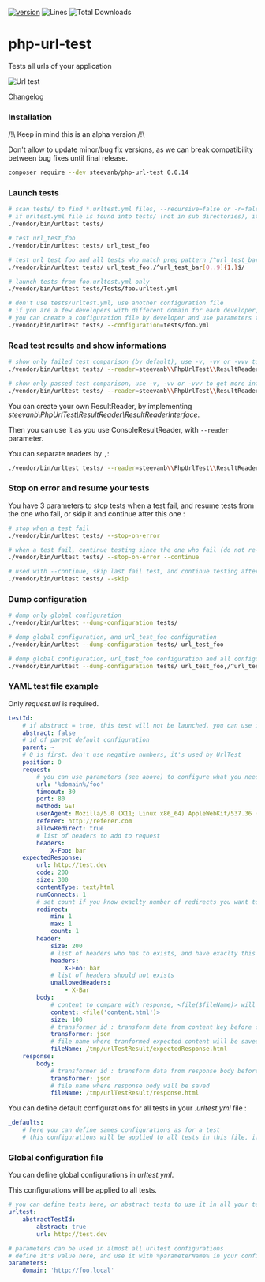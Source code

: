 [![version](https://img.shields.io/badge/alpha-0.0.14-red.svg)](https://github.com/steevanb/php-url-test/tree/0.0.14)
![Lines](https://img.shields.io/badge/code%20lines-3656-green.svg)
![Total Downloads](https://poser.pugx.org/steevanb/php-url-test/downloads)

php-url-test
============

Tests all urls of your application

![Url test](example.jpg)

[Changelog](changelog.md)

### Installation

/!\ Keep in mind this is an alpha version /!\

Don't allow to update minor/bug fix versions, as we can break compatibility between bug fixes until final release.

```bash
composer require --dev steevanb/php-url-test 0.0.14
```

### Launch tests

```bash
# scan tests/ to find *.urltest.yml files, --recursive=false or -r=false to not do it recursively
# if urltest.yml file is found into tests/ (not in sub directories), it will be used for default configuration file
./vendor/bin/urltest tests/

# test url_test_foo
./vendor/bin/urltest tests/ url_test_foo

# test url_test_foo and all tests who match preg pattern /^url_test_bar[0..9]{1,}$/
./vendor/bin/urltest tests/ url_test_foo,/^url_test_bar[0..9]{1,}$/

# launch tests from foo.urltest.yml only
./vendor/bin/urltest tests/Tests/foo.urltest.yml

# don't use tests/urltest.yml, use another configuration file
# if you are a few developers with different domain for each developer,
# you can create a configuration file by developer and use parameters to configure it
./vendor/bin/urltest tests/ --configuration=tests/foo.yml
```
### Read test results and show informations

```bash
# show only failed test comparison (by default), use -v, -vv or -vvv to get more informations
./vendor/bin/urltest tests/ --reader=steevanb\\PhpUrlTest\\ResultReader\\ConsoleResultReader#error

# show only passed test comparison, use -v, -vv or -vvv to get more informations
./vendor/bin/urltest tests/ --reader=steevanb\\PhpUrlTest\\ResultReader\\ConsoleResultReader#success
```

You can create your own ResultReader, by implementing _steevanb\PhpUrlTest\ResultReader\ResultReaderInterface_.

Then you can use it as you use ConsoleResultReader, with `--reader` parameter.

You can separate readers by `,`:
```bash
./vendor/bin/urltest tests/ --reader=steevanb\\PhpUrlTest\\ResultReader\\ConsoleResultReader#error,Foo\\Bar#success,Foo\\Baz
```

### Stop on error and resume your tests

You have 3 parameters to stop tests when a test fail, and resume tests from the one who fail, or skip it and continue after this one :

```bash
# stop when a test fail
./vendor/bin/urltest tests/ --stop-on-error

# when a test fail, continue testing since the one who fail (do not re-test previous ones)
./vendor/bin/urltest tests/ --stop-on-error --continue

# used with --continue, skip last fail test, and continue testing after this one (do not re-test previous ones)
./vendor/bin/urltest tests/ --skip
```

### Dump configuration

```bash
# dump only global configuration
./vendor/bin/urltest --dump-configuration tests/

# dump global configuration, and url_test_foo configuration
./vendor/bin/urltest --dump-configuration tests/ url_test_foo

# dump global configuration, url_test_foo configuration and all configurations who id match preg pattern /^url_test_bar[0..9]{1,}$/
./vendor/bin/urltest --dump-configuration tests/ url_test_foo,/^url_test_bar[0..9]{1,}$/
```

### YAML test file example

Only _request.url_ is required.

```yaml
testId:
    # if abstract = true, this test will not be launched. you can use it as default configuration with parent: testId in another test
    abstract: false
    # id of parent default configuration
    parent: ~
    # 0 is first. don't use negative numbers, it's used by UrlTest
    position: 0
    request:
        # you can use parameters (see above) to configure what you need
        url: '%domain%/foo'
        timeout: 30
        port: 80
        method: GET
        userAgent: Mozilla/5.0 (X11; Linux x86_64) AppleWebKit/537.36 (KHTML, like Gecko) Chrome/56.0.2924.87 Safari/537.36
        referer: http://referer.com
        allowRedirect: true
        # list of headers to add to request
        headers:
            X-Foo: bar
    expectedResponse:
        url: http://test.dev
        code: 200
        size: 300
        contentType: text/html
        numConnects: 1
        # set count if you know exaclty number of redirects you want to test, or min/max
        redirect:
            min: 1
            max: 1
            count: 1
        header:
            size: 200
            # list of headers who has to exists, and have exaclty this value
            headers:
                X-Foo: bar
            # list of headers should not exists
            unallowedHeaders:
                - X-Bar
        body:
            # content to compare with response, <file($fileName)> will get content of $fileName
            content: <file('content.html')>
            size: 100
            # transformer id : transform data from content key before comparing it to response
            transformer: json
            # file name where tranformed expected content will be saved, if you need to test your transformer for example
            fileName: /tmp/urlTestResult/expectedResponse.html
    response:
        body:
            # transformer id : transform data from response body before comparing it to expected response
            transformer: json
            # file name where response body will be saved
            fileName: /tmp/urlTestResult/response.html
```

You can define default configurations for all tests in your _.urltest.yml_ file :
```yaml
_defaults:
    # here you can define sames configurations as for a test
    # this configurations will be applied to all tests in this file, if value is not defined, null or ~
```

### Global configuration file

You can define global configurations in _urltest.yml_.

This configurations will be applied to all tests.

```yaml
# you can define tests here, or abstract tests to use it in all your tests
urltest:
    abstractTestId:
        abstract: true
        url: http://test.dev

# parameters can be used in almost all urltest configurations
# define it's value here, and use it with %parameterName% in your configuration
parameters:
    domain: 'http://foo.local'
```
